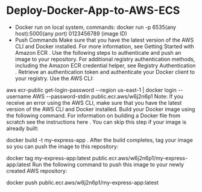 # Deploy-Docker-App-to-AWS-ECS
- Docker run on local system, commands:
docker run -p 6535(any host):5000(any port) 0123456789 (image ID)
- Push Commands
Make sure that you have the latest version of the AWS CLI and Docker installed. For more information, see Getting Started with Amazon ECR .
Use the following steps to authenticate and push an image to your repository. For additional registry authentication methods, including the Amazon ECR credential helper, see Registry Authentication .
Retrieve an authentication token and authenticate your Docker client to your registry.
Use the AWS CLI:

aws ecr-public get-login-password --region us-east-1 | docker login --username AWS --password-stdin public.ecr.aws/w6j2n6p1
Note: If you receive an error using the AWS CLI, make sure that you have the latest version of the AWS CLI and Docker installed.
Build your Docker image using the following command. For information on building a Docker file from scratch see the instructions here . You can skip this step if your image is already built:

docker build -t my-express-app .
After the build completes, tag your image so you can push the image to this repository:

docker tag my-express-app:latest public.ecr.aws/w6j2n6p1/my-express-app:latest
Run the following command to push this image to your newly created AWS repository:

docker push public.ecr.aws/w6j2n6p1/my-express-app:latest
